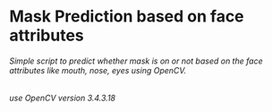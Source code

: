 # Mask Prediction based on face attributes
###### Simple script to predict whether mask is on or not based on the face attributes like mouth, nose, eyes using OpenCV.
###### use OpenCV version 3.4.3.18